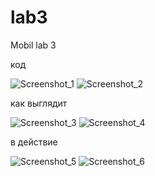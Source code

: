 # lab3
Mobil lab 3


код


![Screenshot_1](https://user-images.githubusercontent.com/57183841/146283653-53557eaf-32d0-42c4-9b7c-31c03513d35a.png)
![Screenshot_2](https://user-images.githubusercontent.com/57183841/146283656-c5096336-5e6c-4773-abb6-148d1d03f7f6.png)


как выглядит


![Screenshot_3](https://user-images.githubusercontent.com/57183841/146283658-3ba18177-876e-4c76-999e-18ace34aa59d.png)
![Screenshot_4](https://user-images.githubusercontent.com/57183841/146283660-4a69f08c-f1b1-4b10-a680-ba0389f12df0.png)


в действие


![Screenshot_5](https://user-images.githubusercontent.com/57183841/146283663-b5836610-19f7-4c39-8ea1-d6fdcf860957.png)
![Screenshot_6](https://user-images.githubusercontent.com/57183841/146283665-7d6981a4-4f27-4b36-8fa9-28f0bd621037.png)
